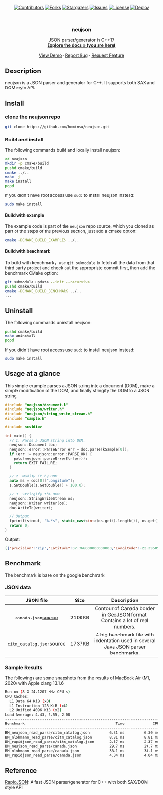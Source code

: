 <div id="top"></div>

<!-- PROJECT SHIELDS -->
<p align="center">
<a href="https://github.com/hominsu/neujson/graphs/contributors"><img src="https://img.shields.io/github/contributors/hominsu/neujson.svg?style=for-the-badge" alt="Contributors"></a>
<a href="https://github.com/hominsu/neujson/network/members"><img src="https://img.shields.io/github/forks/hominsu/neujson.svg?style=for-the-badge" alt="Forks"></a>
<a href="https://github.com/hominsu/neujson/stargazers"><img src="https://img.shields.io/github/stars/hominsu/neujson.svg?style=for-the-badge" alt="Stargazers"></a>
<a href="https://github.com/hominsu/neujson/issues"><img src="https://img.shields.io/github/issues/hominsu/neujson.svg?style=for-the-badge" alt="Issues"></a>
<a href="https://github.com/hominsu/neujson/blob/master/LICENSE"><img src="https://img.shields.io/github/license/hominsu/neujson.svg?style=for-the-badge" alt="License"></a>
<a href="https://github.com/hominsu/neujson/actions/workflows/docker-publish.yml"><img src="https://img.shields.io/github/workflow/status/hominsu/neujson/Docker%20Deploy?style=for-the-badge" alt="Deploy"></a>
</p>


<!-- PROJECT LOGO -->
<br/>
<div align="center">
<!--   <a href="https://github.com/hominsu/neujson">
    <img src="images/logo.png" alt="Logo" width="80" height="80">
  </a> -->

<h3 align="center">neujson</h3>

  <p align="center">
    JSON parser/generator in C++17
    <br/>
    <a href="https://hominsu.github.io/neujson/"><strong>Explore the docs » (you are here)</strong></a>
    <br/>
    <br/>
    <a href="https://github.com/hominsu/neujson">View Demo</a>
    ·
    <a href="https://github.com/hominsu/neujson/issues">Report Bug</a>
    ·
    <a href="https://github.com/hominsu/neujson/issues">Request Feature</a>
  </p>
</div>

## Description

neujson is a JSON parser and generator for C++. It supports both SAX and DOM style API.

## Install

### clone the neujson repo

```bash
git clone https://github.com/hominsu/neujson.git
```

### Build and install

The following commands build and locally install neujson:

```bash
cd neujson
mkdir -p cmake/build
pushd cmake/build
cmake ../..
make -j
make install
popd
```

If you didn't have root access use `sudo` to install neujson instead:

```bash
sudo make install
```

#### Build with example

The example code is part of the `neujson` repo source, which you cloned as part of the steps of the previous section, just add a cmake option:

```bash
cmake -DCMAKE_BUILD_EXAMPLES ../..
```

#### Build with benchmark

To build with benchmark，use `git submodule` to fetch all the data from that third party project and check out the appropriate commit first, then add the benchmark CMake option:

```bash
git submodule update --init --recursive
pushd cmake/build
cmake -DCMAKE_BUILD_BENCHMARK ../..
...
```

## Uninstall

The following commands uninstall neujson:

```bash
pushd cmake/build
make uninstall
popd
```

If you didn't have root access use `sudo` to install neujson instead:

```bash
sudo make install
```

## Usage at a glance

This simple example parses a JSON string into a document (DOM), make a simple modification of the DOM, and finally stringify the DOM to a JSON string.

```cpp
#include "neujson/document.h"
#include "neujson/writer.h"
#include "neujson/string_write_stream.h"
#include "sample.h"

#include <cstdio>

int main() {
  // 1. Parse a JSON string into DOM.
  neujson::Document doc;
  neujson::error::ParseError err = doc.parse(kSample[0]);
  if (err != neujson::error::PARSE_OK) {
    puts(neujson::parseErrorStr(err));
    return EXIT_FAILURE;
  }

  // 2. Modify it by DOM.
  auto &s = doc[0]["Longitude"];
  s.SetDouble(s.GetDouble() + 100.0);

  // 3. Stringify the DOM
  neujson::StringWriteStream os;
  neujson::Writer writer(os);
  doc.WriteTo(writer);

  // Output
  fprintf(stdout, "%.*s", static_cast<int>(os.get().length()), os.get().data());
  return 0;
}
```

Output:

```json
[{"precision":"zip","Latitude":37.766800000000003,"Longitude":-22.395899999999997,"Address":"","City":"SAN FRANCISCO","State":"CA","Zip":"94107","Country":"US"},{"precision":"zip","Latitude":37.371991000000001,"Longitude":-122.02602,"Address":"","City":"SUNNYVALE","State":"CA","Zip":"94085","Country":"US"}]
```

## Benchmark

The benchmark is base on the google benchmark

### JSON data

|                          JSON file                           |  Size  |                         Description                          |
| :----------------------------------------------------------: | :----: | :----------------------------------------------------------: |
| `canada.json`[source](https://github.com/mloskot/json_benchmark/blob/master/data/canada.json) | 2199KB | Contour of Canada border in [GeoJSON](http://geojson.org/) format. Contains a lot of real numbers. |
| `citm_catalog.json`[source](https://github.com/RichardHightower/json-parsers-benchmark/blob/master/data/citm_catalog.json) | 1737KB | A big benchmark file with indentation used in several Java JSON parser benchmarks. |

### Sample Results

The followings are some snapshots from the results of MacBook Air (M1, 2020) with Apple clang 13.1.6

```bash
Run on (8 X 24.1207 MHz CPU s)
CPU Caches:
  L1 Data 64 KiB (x8)
  L1 Instruction 128 KiB (x8)
  L2 Unified 4096 KiB (x2)
Load Average: 4.43, 2.55, 2.08
------------------------------------------------------------------------------------
Benchmark                                          Time             CPU   Iterations
------------------------------------------------------------------------------------
BM_neujson_read_parse/citm_catalog.json         6.31 ms         6.30 ms           80
BM_nlohmann_read_parse/citm_catalog.json        8.81 ms         8.81 ms           78
BM_rapidjson_read_parse/citm_catalog.json       2.37 ms         2.37 ms          295
BM_neujson_read_parse/canada.json               29.7 ms         29.7 ms           23
BM_nlohmann_read_parse/canada.json              38.1 ms         38.1 ms           18
BM_rapidjson_read_parse/canada.json             4.04 ms         4.04 ms          172
```

## Reference

[RapidJSON](https://github.com/Tencent/rapidjson): A fast JSON parser/generator for C++ with both SAX/DOM style API
